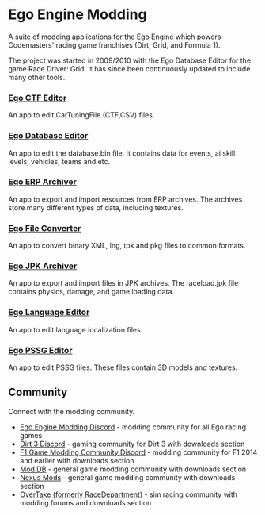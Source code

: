 # Ego Engine Modding
A suite of modding applications for the Ego Engine which powers Codemasters' racing game franchises (Dirt, Grid, and
Formula 1).

The project was started in 2009/2010 with the Ego Database Editor for the game Race Driver: Grid. It has since been
continuously updated to include many other tools.

### [Ego CTF Editor](https://petar.page/l/ego-ece-home)
An app to edit CarTuningFile (CTF,CSV) files.

### [Ego Database Editor](https://petar.page/l/ego-ede-home)
An app to edit the database.bin file. It contains data for events, ai skill levels, vehicles, teams and etc.

### [Ego ERP Archiver](https://petar.page/l/ego-eea-home)
An app to export and import resources from ERP archives. The archives store many different types of data,
including textures.

### [Ego File Converter](https://petar.page/l/ego-efc-home)
An app to convert binary XML, lng, tpk and pkg files to common formats.

### [Ego JPK Archiver](https://petar.page/l/ego-eja-home)
An app to export and import files in JPK archives. The raceload.jpk file contains physics, damage, and game loading data.

### [Ego Language Editor](https://petar.page/l/ego-ele-home)
An app to edit language localization files.

### [Ego PSSG Editor](https://petar.page/l/ego-epe-home)
An app to edit PSSG files. These files contain 3D models and textures.

## Community
Connect with the modding community.

- [Ego Engine Modding Discord](https://discord.gg/5bCjMqS) - modding community for all Ego racing games
- [Dirt 3 Discord](https://discord.gg/46KweYnegD) - gaming community for Dirt 3 with downloads section
- [F1 Game Modding Community Discord](https://discord.gg/b3CREU5Kp2) - modding community for F1 2014 and earlier with downloads section
- [Mod DB](https://www.moddb.com/) - general game modding community with downloads section
- [Nexus Mods](https://www.nexusmods.com/) - general game modding community with downloads section
- [OverTake (formerly RaceDepartment)](https://www.overtake.gg/) - sim racing community with modding forums and downloads section

